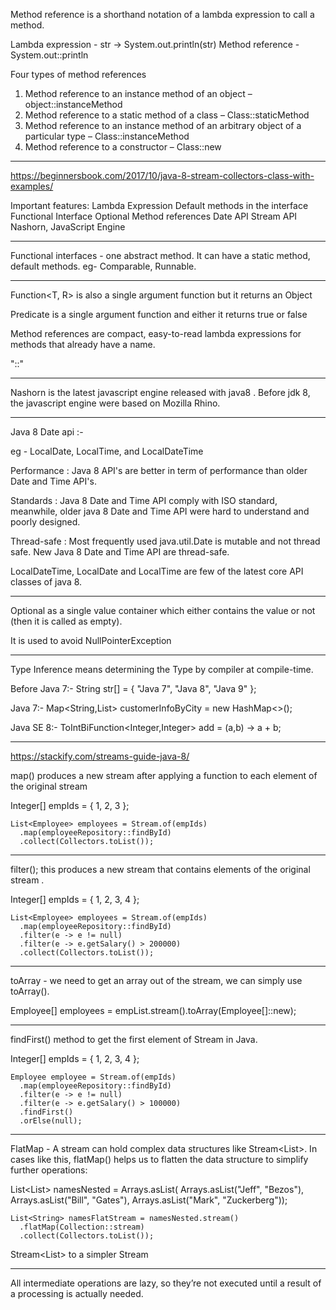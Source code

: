 Method reference is a shorthand notation of a lambda expression to call a method.

Lambda expression - str -> System.out.println(str)
Method reference - System.out::println



Four types of method references
1. Method reference to an instance method of an object – object::instanceMethod
2. Method reference to a static method of a class – Class::staticMethod
3. Method reference to an instance method of an arbitrary object of a particular type – Class::instanceMethod
4. Method reference to a constructor – Class::new


------------------------------------------------------------------------------------------------
https://beginnersbook.com/2017/10/java-8-stream-collectors-class-with-examples/

Important features:
	Lambda Expression
	Default methods in the interface
	Functional Interface
	Optional
	Method references
	Date API
	Stream API
	Nashorn, JavaScript Engine

------------------------------------------------------------------------------------------------
Functional interfaces -  one abstract method. It can have a static method, default methods.
eg-  Comparable, Runnable.
 
------------------------------------------------------------------------------------------------

Function<T, R> is also a single argument function but it returns an Object

Predicate<T> is a single argument function and either it returns true or false


 
 Method references are compact, easy-to-read lambda expressions for methods that already have a name.
 
 "::"
 
 
-----------------------------------------------------------------------------------------------

Nashorn is the latest javascript engine released with java8 . Before jdk 8, the javascript engine were based on Mozilla Rhino.
 
-----------------------------------------------------------------------------------------------
Java 8 Date api :-

eg - LocalDate, LocalTime, and LocalDateTime
 
Performance :  Java 8 API's are better in term of performance than older Date and Time API's.

Standards : Java 8 Date and Time API  comply with ISO standard, meanwhile, older java 8 Date and Time API were hard to understand and poorly designed.

Thread-safe : Most frequently used java.util.Date is mutable and not thread safe. New Java 8 Date and Time API are thread-safe.

LocalDateTime, LocalDate and LocalTime are few of the latest core API classes of java 8.

----------------

Optional as a single value container which either contains the value or not (then it is called as empty).

It is used to avoid NullPointerException

------------------------------------------------------------------------------------

Type Inference means determining the Type by compiler at compile-time.

Before Java 7:- String str[] = { "Java 7", "Java 8", "Java 9" };

Java 7:- Map<String,List<Customer>> customerInfoByCity = new HashMap<>();

Java SE 8:- ToIntBiFunction<Integer,Integer> add = (a,b) -> a + b;

---------------------------------------------------------------------------------------------------------------------------------------------------------------------------------------------------------------------------------------------------------------------------------------------------------------------------------------------------------------------------------------------------------------------------------


https://stackify.com/streams-guide-java-8/


map() produces a new stream after applying a function to each element of the original stream

Integer[] empIds = { 1, 2, 3 };
    
    List<Employee> employees = Stream.of(empIds)
      .map(employeeRepository::findById)
      .collect(Collectors.toList());
	  
	  
----------------------------------------------------------------------------------------

filter(); this produces a new stream that contains elements of the original stream .


 Integer[] empIds = { 1, 2, 3, 4 };
    
    List<Employee> employees = Stream.of(empIds)
      .map(employeeRepository::findById)
      .filter(e -> e != null)
      .filter(e -> e.getSalary() > 200000)
      .collect(Collectors.toList());
	  
	  
----------------------------------------------------------------------------------------

toArray - we need to get an array out of the stream, we can simply use toArray().
	  
Employee[] employees = empList.stream().toArray(Employee[]::new);

	  
----------------------------------------------------------------------------------------

findFirst() method to get the first element of Stream in Java.
 
Integer[] empIds = { 1, 2, 3, 4 };
    
    Employee employee = Stream.of(empIds)
      .map(employeeRepository::findById)
      .filter(e -> e != null)
      .filter(e -> e.getSalary() > 100000)
      .findFirst()
      .orElse(null);
	  
	
----------------------------------------------------------------------------------------  
	  
FlatMap - A stream can hold complex data structures like Stream<List<String>>. In cases like this, flatMap() helps us to flatten the data structure to simplify further operations:


List<List<String>> namesNested = Arrays.asList( 
      Arrays.asList("Jeff", "Bezos"), 
      Arrays.asList("Bill", "Gates"), 
      Arrays.asList("Mark", "Zuckerberg"));

    List<String> namesFlatStream = namesNested.stream()
      .flatMap(Collection::stream)
      .collect(Collectors.toList());
	  
	  
	  
Stream<List<String>> to a simpler Stream<String>

-------------------------------------------------------------------------------------------


All intermediate operations are lazy, so they’re not executed until a result of a processing is actually needed.	  



















